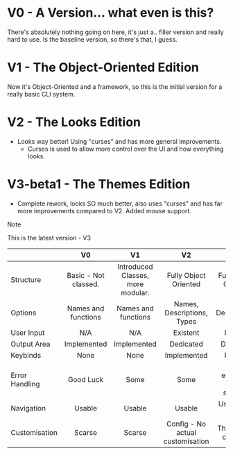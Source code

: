 # V0 - A Version... what even is this?
  There's absolutely nothing going on here, it's just a.. filler version and really hard to use.
  Is the baseline version, so there's that, I guess.

# V1 - The Object-Oriented Edition
  Now it's Object-Oriented and a framework, so this is the initial version for a really basic CLI system.

# V2 - The Looks Edition
  - Looks way better! Using "curses" and has more general improvements.
    - Curses is used to allow more control over the UI and how everything looks.

# V3-beta1 - The Themes Edition
  - Complete rework, looks SO much better, also uses "curses" and has far more improvements compared to V2. Added mouse support.

> [!NOTE]
> This is the latest version - V3

| |V0|V1|V2|V3|
|-|:-:|:-:|:-:|:-:|
|Structure|Basic - Not classed.|Introduced Classes, more modular.|Fully Object Oriented|Fully Object Oriented|
|Options|Names and functions|Names and functions|Names, Descriptions, Types|Names, Descriptions, Types|
|User Input|N/A|N/A|Existent|Planned|
|Output Area|Implemented|Implemented|Dedicated|Dedicated|
|Keybinds|None|None|Implemented|Planned|
|Error Handling|Good Luck|Some|Some|Plenty, except on \*NIX systems.|
|Navigation|Usable|Usable|Usable|Usable with Mouse|
|Customisation|Scarse|Scarse|Config - No actual customisation|Themes and colouring|